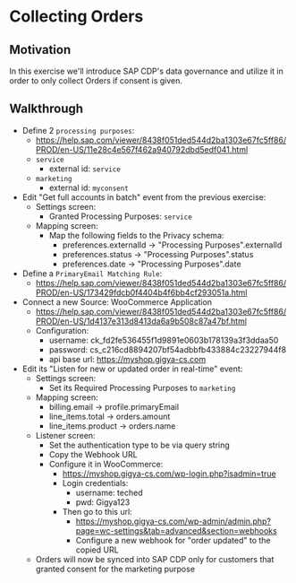 # Collecting Orders
## Motivation
In this exercise we'll introduce SAP CDP's data governance and utilize it in order to only collect Orders if consent is given.

## Walkthrough
* Define 2 `processing purposes`:
  * https://help.sap.com/viewer/8438f051ded544d2ba1303e67fc5ff86/PROD/en-US/11e28c4e567f462a940792dbd5edf041.html
  * `service`
    * external id: `service`
  * `marketing`
    * external id: `myconsent`
* Edit "Get full accounts in batch" event from the previous exercise:
  * Settings screen:
    * Granted Processing Purposes: `service`
  * Mapping screen:
    * Map the following fields to the Privacy schema:
      * preferences.externalId -> "Processing Purposes".externalId
      * preferences.status -> "Processing Purposes".status
      * preferences.date -> "Processing Purposes".date
* Define a `PrimaryEmail Matching Rule`:
  * https://help.sap.com/viewer/8438f051ded544d2ba1303e67fc5ff86/PROD/en-US/173429fdcb0f4404b4f6bb4cf293051a.html
* Connect a new Source: WooCommerce Application
  * https://help.sap.com/viewer/8438f051ded544d2ba1303e67fc5ff86/PROD/en-US/1d4137e313d8413da6a9b508c87a47bf.html
  * Configuration:
    * username: ck_fd2fe536455f1d9891e0603b178139a3f3ddaa50
    * password: cs_c216cd8894207bf54adbbfb433884c23227944f8
    * api base url: https://myshop.gigya-cs.com
* Edit its "Listen for new or updated order in real-time" event:
  * Settings screen:
    * Set its Required Processing Purposes to `marketing`
  * Mapping screen:
    * billing.email -> profile.primaryEmail
    * line_items.total -> orders.amount
    * line_items.product -> orders.name
  * Listener screen:
    * Set the authentication type to be via query string
    * Copy the Webhook URL
    * Configure it in WooCommerce:
      * https://myshop.gigya-cs.com/wp-login.php?isadmin=true 
      * Login credentials:
        * username: teched
        * pwd: Gigya123
      * Then go to this url:
        * https://myshop.gigya-cs.com/wp-admin/admin.php?page=wc-settings&tab=advanced&section=webhooks
        * Configure a new webhook for "order updated" to the copied URL
  * Orders will now be synced into SAP CDP only for customers that granted consent for the marketing purpose
